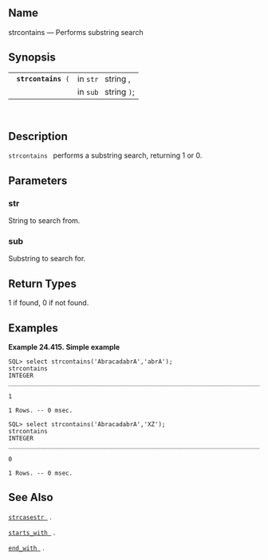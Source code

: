 <div>

<div>

</div>

<div>

## Name

strcontains — Performs substring search

</div>

<div>

## Synopsis

<div>

|                          |                       |
|--------------------------|-----------------------|
| ` `**`strcontains`**` (` | in `str ` string ,    |
|                          | in `sub ` string `)`; |

<div>

 

</div>

</div>

</div>

<div>

## Description

`strcontains ` performs a substring search, returning 1 or 0.

</div>

<div>

## Parameters

<div>

### str

String to search from.

</div>

<div>

### sub

Substring to search for.

</div>

</div>

<div>

## Return Types

1 if found, 0 if not found.

</div>

<div>

## Examples

<div>

**Example 24.415. Simple example**

<div>

``` programlisting
SQL> select strcontains('AbracadabrA','abrA');
strcontains
INTEGER
_______________________________________________________________________________

1

1 Rows. -- 0 msec.

SQL> select strcontains('AbracadabrA','XZ');
strcontains
INTEGER
_______________________________________________________________________________

0

1 Rows. -- 0 msec.
```

</div>

</div>

  

</div>

<div>

## See Also

<a href="fn_strcasestr.html" class="link" title="strcasestr"><code
class="function">strcasestr </code></a> .

<a href="fn_starts_with.html" class="link" title="starts_with"><code
class="function">starts_with </code></a> .

<a href="fn_ends_with.html" class="link" title="ends_with"><code
class="function">end_with </code></a> .

</div>

</div>
